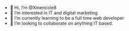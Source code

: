 - 👋 Hi, I’m @Xmencole8
- 👀 I’m interested in IT and digital marketing
- 🌱 I’m currently learning to be a full time web developer
- 💞️ I’m looking to collaborate on anything IT based.

<!---
Xmencole8/Xmencole8 is a ✨ special ✨ repository because its `README.md` (this file) appears on your GitHub profile.
You can click the Preview link to take a look at your changes.
--->
